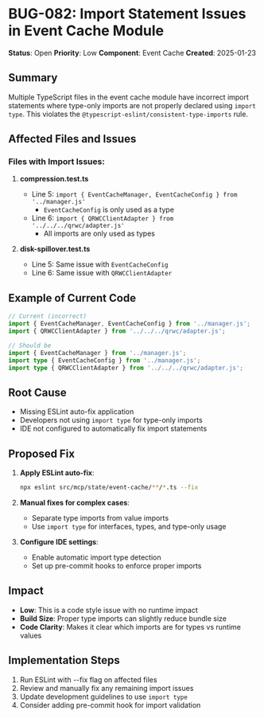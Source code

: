 # BUG-082: Import Statement Issues in Event Cache Module

**Status**: Open
**Priority**: Low
**Component**: Event Cache
**Created**: 2025-01-23

## Summary

Multiple TypeScript files in the event cache module have incorrect import statements where type-only imports are not properly declared using `import type`. This violates the `@typescript-eslint/consistent-type-imports` rule.

## Affected Files and Issues

### Files with Import Issues:
1. **compression.test.ts**
   - Line 5: `import { EventCacheManager, EventCacheConfig } from '../manager.js'`
     - `EventCacheConfig` is only used as a type
   - Line 6: `import { QRWCClientAdapter } from '../../../qrwc/adapter.js'`
     - All imports are only used as types

2. **disk-spillover.test.ts**
   - Line 5: Same issue with `EventCacheConfig`
   - Line 6: Same issue with `QRWCClientAdapter`

## Example of Current Code
```typescript
// Current (incorrect)
import { EventCacheManager, EventCacheConfig } from '../manager.js';
import { QRWCClientAdapter } from '../../../qrwc/adapter.js';

// Should be
import { EventCacheManager } from '../manager.js';
import type { EventCacheConfig } from '../manager.js';
import type { QRWCClientAdapter } from '../../../qrwc/adapter.js';
```

## Root Cause

- Missing ESLint auto-fix application
- Developers not using `import type` for type-only imports
- IDE not configured to automatically fix import statements

## Proposed Fix

1. **Apply ESLint auto-fix**:
   ```bash
   npx eslint src/mcp/state/event-cache/**/*.ts --fix
   ```

2. **Manual fixes for complex cases**:
   - Separate type imports from value imports
   - Use `import type` for interfaces, types, and type-only usage

3. **Configure IDE settings**:
   - Enable automatic import type detection
   - Set up pre-commit hooks to enforce proper imports

## Impact

- **Low**: This is a code style issue with no runtime impact
- **Build Size**: Proper type imports can slightly reduce bundle size
- **Code Clarity**: Makes it clear which imports are for types vs runtime values

## Implementation Steps

1. Run ESLint with --fix flag on affected files
2. Review and manually fix any remaining import issues
3. Update development guidelines to use `import type`
4. Consider adding pre-commit hook for import validation